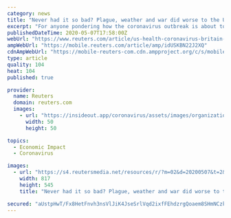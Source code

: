 ```yaml
---
category: news
title: "Never had it so bad? Plague, weather and war did worse to the UK economy"
excerpt: "For anyone pondering how the coronavirus outbreak is about to deliver the British economy's worst year in modern history, only a handful of things have wrought such severe and sudden damage in the past: weather,"
publishedDateTime: 2020-05-07T17:58:00Z
webUrl: "https://www.reuters.com/article/us-health-coronavirus-britain-economy/never-had-it-so-bad-plague-weather-and-war-did-worse-to-the-uk-economy-idUSKBN22J2XQ"
ampWebUrl: "https://mobile.reuters.com/article/amp/idUSKBN22J2XQ"
cdnAmpWebUrl: "https://mobile-reuters-com.cdn.ampproject.org/c/s/mobile.reuters.com/article/amp/idUSKBN22J2XQ"
type: article
quality: 104
heat: 104
published: true

provider:
  name: Reuters
  domain: reuters.com
  images:
    - url: "https://insideout.app/coronavirus/assets/images/organizations/reuters.com-50x50.jpg"
      width: 50
      height: 50

topics:
  - Economic Impact
  - Coronavirus

images:
  - url: "https://s4.reutersmedia.net/resources/r/?m=02&d=20200507&t=2&i=1517844744&w=&fh=545px&fw=&ll=&pl=&sq=&r=LYNXMPEG461SS"
    width: 817
    height: 545
    title: "Never had it so bad? Plague, weather and war did worse to the UK economy"

secured: "aUstpHwT/Fx8HetFnvh3nsVlJiK4JseSrlVqd2ixfFEhdzrgQoaem8SHmNCzkH+NOEydBXPRlxbjv4FvXYwcReYDg1vOVE8OmP1mJmhlNR89ZI4olquWmd4e4aWgZPpsRzJGbnbMzR9LWJbi7xHR22bv9W5gvnIjNMh7CxOiASlCLRLCMFGaDjsqulGFCZeX0fkT89hAh8Yqfw0mCzWfvJ5pf/A1ejH/CTd+0I1ZIDPUxL2ung3idUTxbDg043SZGl9wQdRVTDI0yCezKIR5gL1mgcolAt0yU7jb068+S5ECEr01LgcfkJ6W9aMvPP/u7XJoeTK1cNYE9+3jM97a0Uqr0uAf8XLMnshqoaxkibibnHT01OeVsJejOlX//bNMLYFW4PdxgXGq3oyAQ3w/ivDsvhGy6kSxrYeTUJzSZmWv0h65z+pUwmJh4B+j893UkQh62yHMAFEBl6xanobfL0lMI4AksBk9OgQt2AoSCCg=;uv2tV2l2Y6wXi9fynhnzTg=="
---
```



